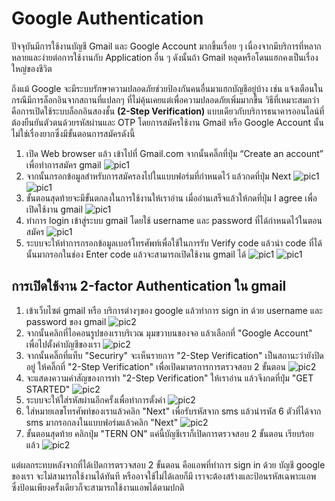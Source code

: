 # Google Authentication
   ปัจจุบันมีการใช้งานบัญชี Gmail และ Google Account มากขึ้นเรื่อย ๆ เนื่องจากมีบริการที่หลากหลายและง่ายต่อการใช้งานกับ Application อื่น ๆ ดังนั้นถ้า Gmail หลุดหรือโดนแฮกคงเป็นเรื่องใหญ่ของชีวิต

   ถึงแม้ Google จะมีระบบรักษาความปลอดภัยช่วยป้องกันคนอื่นมาแฮกบัญชีอยู่บ้าง เช่น แจ้งเตือนในกรณีมีการล็อกอินจากสถานที่แปลกๆ ที่ไม่คุ้นเคยแต่เพื่อความปลอดภัยเพิ่มมากขึ้น วิธีที่เหมาะสมกว่าคือการเปิดใช้ระบบล็อกอินสองชั้น **(2-Step Verification)** แบบเดียวกับบริการธนาคารออนไลน์ที่ต้องยืนยันตัวตนด้วยรหัสผ่านและ OTP โดยการสมัครใช้งาน Gmail หรือ Google Account นั้นไม่ใช่เรื่องยากซึ่งมีขั้นตอนการสมัครดังนี้

1. เปิด Web browser แล้ว เข้าไปที่ Gmail.com จากนั้นคลิ๊กที่ปุ่ม “Create an account” เพื่อทำการสมัคร gmail
![pic1](/Pictures/Google-Auth/1.png)
2. จากนั้นกรอกข้อมูลสำหรับการสมัครลงไปในแบบฟอร์มที่กำหนดไว้ แล้วกดที่ปุ่ม Next
![pic1](/Pictures/Google-Auth/2.png) ![pic1](/Pictures/Google-Auth/3.png)
3. ขั้นตอนสุดท้ายจะมีขั้นตกลงในการใช้งานให้เราอ่าน เมื่ออ่านเสร็จแล้วให้กดที่ปุ่ม I agree เพื่อเปิดใช้งาน gmail
![pic1](/Pictures/Google-Auth/4.png) 
4. ทำการ login เข้าสู่ระบบ gmail โดยใช้ username และ password ที่ได้กำหนดไว้ในตอนสมัคร
![pic1](/Pictures/Google-Auth/5.png)
5. ระบบจะให้ทำการกรอกข้อมูลเบอร์โทรศัพท์เพื่อใช้ในการรับ Verify code แล้วนำ code ที่ได้นั้นมากรอกในช่อง Enter code แล้วจะสามารถเปิดใช้งาน gmail ได้
![pic1](/Pictures/Google-Auth/7.png) ![pic1](/Pictures/Google-Auth/8.png)


## การเปิดใช้งาน 2-factor Authentication ใน gmail
1. เข้าเว็บไซต์ gmail หรือ บริการต่างๆของ google แล้วทำการ sign in ด้วย username และ password ของ gmail
![pic2](/Pictures/Google-Auth/1.png)
2. จากนั้นคลิกที่ไอคอนรูปของเราบริเวณ มุมขวาบนของจอ แล้วเลือกที่ "Google Account" เพื่อไปตั้งค่าบัญชีของเรา
![pic2](/Pictures/Google-Auth/2-step-10.png)
3. จากนั้นคลิ๊กที่แท็บ "Securiry" จะเห็นรายการ "2-Step Verification" เป็นสถานะว่ายังปิดอยู่  ให้คลิ๊กที่ "2-Step Verification" เพื่อเปิดมาตรการการตรวจสอบ 2 ขั้นตอน
![pic2](/Pictures/Google-Auth/2-step-1.png) 
4. จะแสดงความคำสัญของการทำ "2-Step Verification" ให้เราอ่าน แล้วจึงกดที่ปุ่ม "GET STARTED"
![pic2](/Pictures/Google-Auth/2-step-2.png)
5. ระบบจะให้ใส่รหัสผ่านอีกครั้งเพื่อทำการตั้งค่า
![pic2](/Pictures/Google-Auth/2-step-3.png)
6.  ใส่หมายเลขโทรศัพท์ของเราแล้วคลิก "Next" เพื่อรับรหัสจาก sms แล้วนำรหัส 6 ตัวที่ได้จาก sms มากรอกลงในแบบฟอร์มแล้วคลิก "Next" 
![pic2](/Pictures/Google-Auth/2-step-11.png)
5. ขั้นตอนสุดท้าย คลิกปุ่ม "TERN ON"  แค่นี้บัญชีเราก็เปิดการตรวจสอบ 2 ขั้นตอน เรียบร้อยแล้ว
![pic2](/Pictures/Google-Auth/2-step-6.png)


แต่ผลกระทบหลังจากที่ได้เปิดการตรวจสอบ 2 ขั้นตอน คือแอพที่ทำการ sign in ด้วย บัญชี google ของเรา จะไม่สามารถใช้งานได้ทันที หรืออาจใช้ไม่ได้เลยก็มี เราจะต้องสร้างและป้อนรหัสเฉพาะแอพ ซึ่งป้อนเพียงครั้งเดียวก็จะสามารถใช้งานแอพได้ตามปกติ